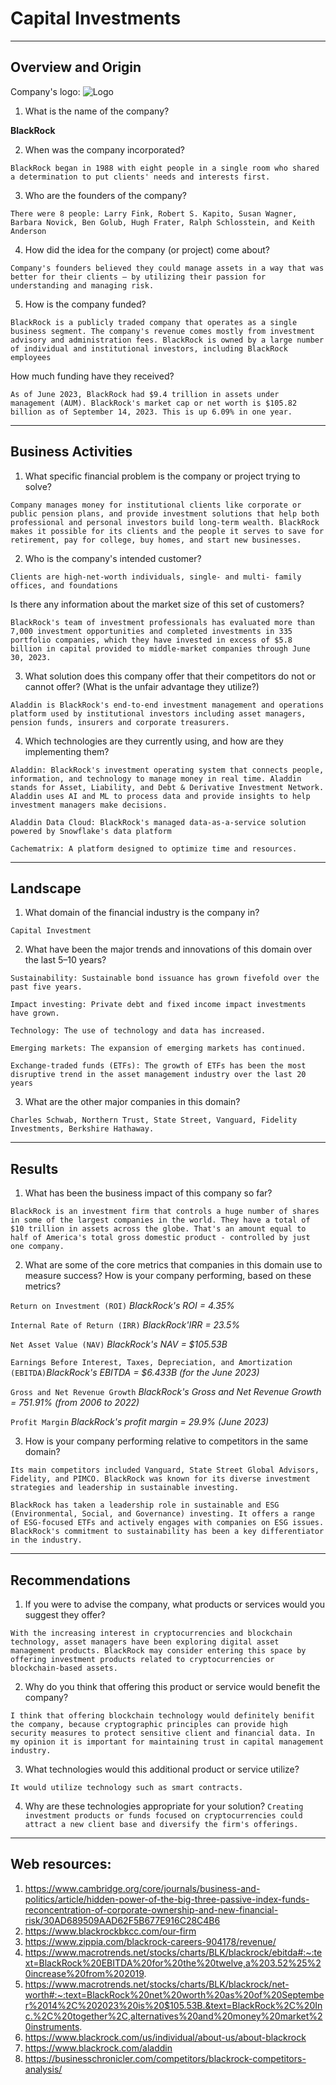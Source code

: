 # Capital Investments
---
## Overview and Origin
Company's logo: ![Logo](blackrock_logo.jpg)
1. What is the name of the company? 

**BlackRock**

2. When was the company incorporated? 

`BlackRock began in 1988 with eight people in a single room who shared a determination to put clients' needs and interests first.`

3. Who are the founders of the company? 

`There were 8 people: Larry Fink, Robert S. Kapito, Susan Wagner, Barbara Novick, Ben Golub, Hugh Frater, Ralph Schlosstein, and Keith Anderson`

4. How did the idea for the company (or project) come about? 

`Company's founders believed they could manage assets in a way that was better for their clients – by utilizing their passion for understanding and managing risk.`

5. How is the company funded?

`BlackRock is a publicly traded company that operates as a single business segment. The company's revenue comes mostly from investment advisory and administration fees. BlackRock is owned by a large number of individual and institutional investors, including BlackRock employees`

How much funding have they received? 

`As of June 2023, BlackRock had $9.4 trillion in assets under management (AUM). BlackRock's market cap or net worth is $105.82 billion as of September 14, 2023. This is up 6.09% in one year.`

---
## Business Activities

1. What specific financial problem is the company or project trying to solve? 

`Company manages money for institutional clients like corporate or public pension plans, and provide investment solutions that help both professional and personal investors build long-term wealth. BlackRock makes it possible for its clients and the people it serves to save for retirement, pay for college, buy homes, and start new businesses.`

2. Who is the company's intended customer?

`Clients are high-net-worth individuals, single- and multi- family offices, and foundations` 

Is there any information about the market size of this set of customers? 

`BlackRock's team of investment professionals has evaluated more than 7,000 investment opportunities and completed investments in 335 portfolio companies, which they have invested in excess of $5.8 billion in capital provided to middle-market companies through June 30, 2023.`

3. What solution does this company offer that their competitors do not or cannot offer? (What is the unfair advantage they utilize?)

`Aladdin is BlackRock's end-to-end investment management and operations platform used by institutional investors including asset managers, pension funds, insurers and corporate treasurers.`

4. Which technologies are they currently using, and how are they implementing them? 

`Aladdin: BlackRock's investment operating system that connects people, information, and technology to manage money in real time. Aladdin stands for Asset, Liability, and Debt & Derivative Investment Network. Aladdin uses AI and ML to process data and provide insights to help investment managers make decisions.`

`Aladdin Data Cloud: BlackRock's managed data-as-a-service solution powered by Snowflake's data platform`

`Cachematrix: A platform designed to optimize time and resources.`

---

## Landscape

1. What domain of the financial industry is the company in?

`Capital Investment`

2. What have been the major trends and innovations of this domain over the last 5–10 years?

`Sustainability: Sustainable bond issuance has grown fivefold over the past five years.`

`Impact investing: Private debt and fixed income impact investments have grown.`

`Technology: The use of technology and data has increased.`

`Emerging markets: The expansion of emerging markets has continued.`

`Exchange-traded funds (ETFs): The growth of ETFs has been the most disruptive trend in the asset management industry over the last 20 years`

3. What are the other major companies in this domain?

`Charles Schwab, Northern Trust, State Street, Vanguard, Fidelity Investments, Berkshire Hathaway.`

---
## Results

1. What has been the business impact of this company so far?

`BlackRock is an investment firm that controls a huge number of shares in some of the largest companies in the world. They have a total of $10 trillion in assets across the globe. That's an amount equal to half of America's total gross domestic product - controlled by just one company.`

2. What are some of the core metrics that companies in this domain use to measure success? How is your company performing, based on these metrics?

`Return on Investment (ROI)` *BlackRock's ROI = 4.35%*

`Internal Rate of Return (IRR)` *BlackRock'IRR = 23.5%*

`Net Asset Value (NAV)` *BlackRock's NAV = $105.53B*

`Earnings Before Interest, Taxes, Depreciation, and Amortization (EBITDA)`*BlackRock's EBITDA = $6.433B (for the June 2023)*

`Gross and Net Revenue Growth` *BlackRock's Gross and Net Revenue Growth = 751.91% (from 2006 to 2022)*

`Profit Margin` *BlackRock's profit margin = 29.9% (June 2023)*

3. How is your company performing relative to competitors in the same domain?

`Its main competitors included Vanguard, State Street Global Advisors, Fidelity, and PIMCO. BlackRock was known for its diverse investment strategies and leadership in sustainable investing.`

`BlackRock has taken a leadership role in sustainable and ESG (Environmental, Social, and Governance) investing. It offers a range of ESG-focused ETFs and actively engages with companies on ESG issues. BlackRock's commitment to sustainability has been a key differentiator in the industry.`

---
## Recommendations

1. If you were to advise the company, what products or services would you suggest they offer? 

`With the increasing interest in cryptocurrencies and blockchain technology, asset managers have been exploring digital asset management products. BlackRock may consider entering this space by offering investment products related to cryptocurrencies or blockchain-based assets.`

2. Why do you think that offering this product or service would benefit the company?

`I think that offering blockchain technology would definitely benifit the company, because cryptographic principles can provide high security measures to protect sensitive client and financial data. In my opinion it is important for maintaining trust in capital management industry.`

3. What technologies would this additional product or service utilize?

`It would utilize technology such as smart contracts.`

4. Why are these technologies appropriate for your solution?
`Creating investment products or funds focused on cryptocurrencies could attract a new client base and diversify the firm's offerings.`
---
## Web resources:
1. https://www.cambridge.org/core/journals/business-and-politics/article/hidden-power-of-the-big-three-passive-index-funds-reconcentration-of-corporate-ownership-and-new-financial-risk/30AD689509AAD62F5B677E916C28C4B6
2. https://www.blackrockbkcc.com/our-firm
3. https://www.zippia.com/blackrock-careers-904178/revenue/
4. https://www.macrotrends.net/stocks/charts/BLK/blackrock/ebitda#:~:text=BlackRock%20EBITDA%20for%20the%20twelve,a%203.52%25%20increase%20from%202019.
5. https://www.macrotrends.net/stocks/charts/BLK/blackrock/net-worth#:~:text=BlackRock%20net%20worth%20as%20of%20September%2014%2C%202023%20is%20$105.53B.&text=BlackRock%2C%20Inc.%2C%20together%2C,alternatives%20and%20money%20market%20instruments.
6. https://www.blackrock.com/us/individual/about-us/about-blackrock
7. https://www.blackrock.com/aladdin
8. https://businesschronicler.com/competitors/blackrock-competitors-analysis/
